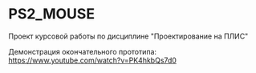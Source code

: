 # PS2_MOUSE
Проект курсовой работы по дисциплине "Проектирование на ПЛИС"

Демонстрация окончательного прототипа: https://www.youtube.com/watch?v=PK4hkbQs7d0
